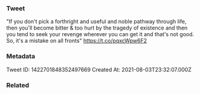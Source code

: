 ### Tweet
"If you don't pick a forthright and useful and noble pathway through life, then you'll become bitter &amp; too hurt by the tragedy of existence and then you tend to seek your revenge wherever you can get it and that's not good. So, it's a mistake on all fronts" https://t.co/pqxcWpw6F2

### Metadata
Tweet ID: 1422701848352497669
Created At: 2021-08-03T23:32:07.000Z

### Related

